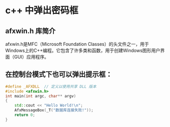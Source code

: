 
# c++ 中弹出密码框  
## afxwin.h 库简介  
afxwin.h是MFC（Microsoft Foundation Classes）的头文件之一，用于Windows上的C++编程。它包含了许多类和函数，用于创建Windows图形用户界面（GUI）应用程序。  

## 在控制台模式下也可以弹出提示框：  
```c++
#define _AFXDLL  // 定义以使用共享 DLL 版本
#include <afxwin.h>
int main(int argc, char** argv)
{
    std::cout << "Hello World!\n";
    AfxMessageBox(_T("数据库连接失败!"));
    return 0;
}
```

